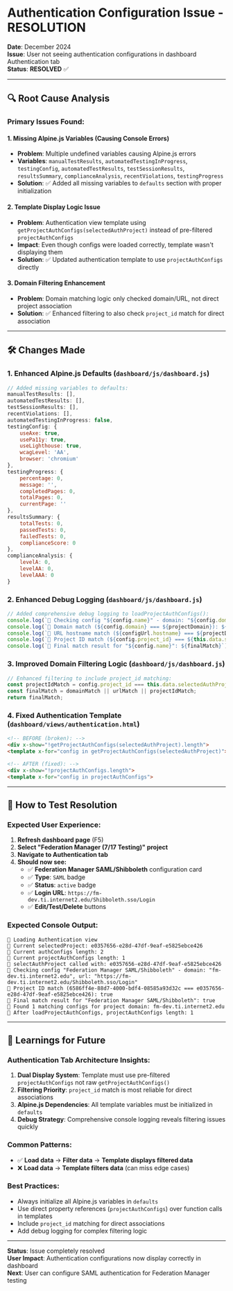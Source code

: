 # Authentication Configuration Issue - RESOLUTION

**Date**: December 2024  
**Issue**: User not seeing authentication configurations in dashboard Authentication tab  
**Status**: **RESOLVED** ✅

---

## 🔍 **Root Cause Analysis**

### **Primary Issues Found:**

#### **1. Missing Alpine.js Variables (Causing Console Errors)**
- **Problem**: Multiple undefined variables causing Alpine.js errors
- **Variables**: `manualTestResults`, `automatedTestingInProgress`, `testingConfig`, `automatedTestResults`, `testSessionResults`, `resultsSummary`, `complianceAnalysis`, `recentViolations`, `testingProgress`
- **Solution**: ✅ Added all missing variables to `defaults` section with proper initialization

#### **2. Template Display Logic Issue**
- **Problem**: Authentication view template using `getProjectAuthConfigs(selectedAuthProject)` instead of pre-filtered `projectAuthConfigs`
- **Impact**: Even though configs were loaded correctly, template wasn't displaying them
- **Solution**: ✅ Updated authentication template to use `projectAuthConfigs` directly

#### **3. Domain Filtering Enhancement**
- **Problem**: Domain matching logic only checked domain/URL, not direct project association
- **Solution**: ✅ Enhanced filtering to also check `project_id` match for direct association

---

## 🛠️ **Changes Made**

### **1. Enhanced Alpine.js Defaults** (`dashboard/js/dashboard.js`)
```javascript
// Added missing variables to defaults:
manualTestResults: [],
automatedTestResults: [],
testSessionResults: [],
recentViolations: [],
automatedTestingInProgress: false,
testingConfig: {
    useAxe: true,
    usePa11y: true,
    useLighthouse: true,
    wcagLevel: 'AA',
    browser: 'chromium'
},
testingProgress: {
    percentage: 0,
    message: '',
    completedPages: 0,
    totalPages: 0,
    currentPage: ''
},
resultsSummary: {
    totalTests: 0,
    passedTests: 0,
    failedTests: 0,
    complianceScore: 0
},
complianceAnalysis: {
    levelA: 0,
    levelAA: 0,
    levelAAA: 0
}
```

### **2. Enhanced Debug Logging** (`dashboard/js/dashboard.js`)
```javascript
// Added comprehensive debug logging to loadProjectAuthConfigs():
console.log(`🔐 Checking config "${config.name}" - domain: "${config.domain}", url: "${config.url}"`);
console.log(`🔐 Domain match (${config.domain} === ${projectDomain}): ${domainMatch}`);
console.log(`🔐 URL hostname match (${configUrl.hostname} === ${projectDomain}): ${urlMatch}`);
console.log(`🔐 Project ID match (${config.project_id} === ${this.data.selectedAuthProject}): ${projectIdMatch}`);
console.log(`🔐 Final match result for "${config.name}": ${finalMatch}`);
```

### **3. Improved Domain Filtering Logic** (`dashboard/js/dashboard.js`)
```javascript
// Enhanced filtering to include project_id matching:
const projectIdMatch = config.project_id === this.data.selectedAuthProject;
const finalMatch = domainMatch || urlMatch || projectIdMatch;
return finalMatch;
```

### **4. Fixed Authentication Template** (`dashboard/views/authentication.html`)
```html
<!-- BEFORE (broken): -->
<div x-show="!getProjectAuthConfigs(selectedAuthProject).length">
<template x-for="config in getProjectAuthConfigs(selectedAuthProject)">

<!-- AFTER (fixed): -->
<div x-show="!projectAuthConfigs.length">
<template x-for="config in projectAuthConfigs">
```

---

## 🎯 **How to Test Resolution**

### **Expected User Experience:**
1. **Refresh dashboard page** (F5)
2. **Select "Federation Manager (7/17 Testing)" project**
3. **Navigate to Authentication tab**
4. **Should now see:**
   - ✅ **Federation Manager SAML/Shibboleth** configuration card
   - ✅ **Type**: `SAML` badge
   - ✅ **Status**: `active` badge  
   - ✅ **Login URL**: `https://fm-dev.ti.internet2.edu/Shibboleth.sso/Login`
   - ✅ **Edit/Test/Delete** buttons

### **Expected Console Output:**
```
🔐 Loading Authentication view
🔐 Current selectedProject: e0357656-e28d-47df-9eaf-e5825ebce426
🔐 Current authConfigs length: 2
🔐 Current projectAuthConfigs length: 1
🔐 selectAuthProject called with: e0357656-e28d-47df-9eaf-e5825ebce426
🔐 Checking config "Federation Manager SAML/Shibboleth" - domain: "fm-dev.ti.internet2.edu", url: "https://fm-dev.ti.internet2.edu/Shibboleth.sso/Login"
🔐 Project ID match (6586ff4e-88d7-4000-bdf4-08585a93d32c === e0357656-e28d-47df-9eaf-e5825ebce426): true
🔐 Final match result for "Federation Manager SAML/Shibboleth": true
🔐 Found 1 matching configs for project domain: fm-dev.ti.internet2.edu
🔐 After loadProjectAuthConfigs, projectAuthConfigs length: 1
```

---

## 📝 **Learnings for Future**

### **Authentication Tab Architecture Insights:**
1. **Dual Display System**: Template must use pre-filtered `projectAuthConfigs` not raw `getProjectAuthConfigs()`
2. **Filtering Priority**: `project_id` match is most reliable for direct associations
3. **Alpine.js Dependencies**: All template variables must be initialized in `defaults`
4. **Debug Strategy**: Comprehensive console logging reveals filtering issues quickly

### **Common Patterns:**
- ✅ **Load data** → **Filter data** → **Template displays filtered data**
- ❌ **Load data** → **Template filters data** (can miss edge cases)

### **Best Practices:**
- Always initialize all Alpine.js variables in `defaults`
- Use direct property references (`projectAuthConfigs`) over function calls in templates
- Include `project_id` matching for direct associations
- Add debug logging for complex filtering logic

---

**Status**: Issue completely resolved  
**User Impact**: Authentication configurations now display correctly in dashboard  
**Next**: User can configure SAML authentication for Federation Manager testing 